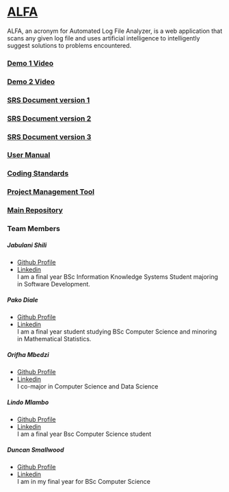 # [ALFA](https://alfa-automated-log-analyzer.firebaseapp.com/)

ALFA, an acronym for Automated Log File Analyzer, is a web application that scans any given log file and uses artificial intelligence to intelligently suggest solutions to problems encountered.

### [Demo 1 Video](https://drive.google.com/file/d/1clEgzXxKfKW1Gb1IvowvJiMREUof8Az/view?usp=sharing)
### [Demo 2 Video](https://drive.google.com/file/d/1WJIHGYdTuHnZsDhMGKKkI6v4e8zuh1nv/view?usp=sharing)
### [SRS Document version 1](https://www.overleaf.com/read/xrpbgbbvhhjv)
### [SRS Document version 2](https://www.overleaf.com/read/tqxcyrdwrxnw)
### [SRS Document version 3](https://www.overleaf.com/2389692214ryjmkvzhktbc)
### [User Manual](https://drive.google.com/file/d/1RbW9kFbCcJnjq3gRwNXOY5AcdTnW8wkG/view?usp=sharing)
### [Coding Standards](https://drive.google.com/file/d/1eH7Ouj1ZUr9smyn_LCdSCF3GPNRAy3tv/view?usp=sharing)
### [Project Management Tool](https://app.clickup.com/2546744/v/b/li/21408284)
### [Main Repository](https://github.com/COS301-SE-2020/ALFA)
### Team Members
##### Jabulani Shili
* [Github Profile](https://u16220073.github.io/online-cv/)  
* [Linkedin](https://www.linkedin.com/in/jabulani-shili-a591b4130/)  
I am a final year BSc Information Knowledge Systems Student majoring in Software Development.

##### Pako Diale
* [Github Profile](https://pkdiale671.github.io/)  
* [Linkedin](https://www.linkedin.com/in/pako-diale-53b27a1a9/)  
I am a final year student studying BSc Computer Science and minoring in Mathematical Statistics.

##### Orifha Mbedzi
* [Github Profile](https://github.com/Mbedzi346)  
* [Linkedin](linkedin.com)  
I co-major in Computer Science and Data Science

##### Lindo Mlambo
* [Github Profile](https://github.com/lindo-mlambo)  
* [Linkedin](https://www.linkedin.com/in/lindo-mlambo-790b95101/)  
I am a final year Bsc Computer Science student

##### Duncan Smallwood
* [Github Profile](https://github.com/DuncanSmallwood)  
* [Linkedin](https://www.linkedin.com/in/duncan-smallwood-020815187/)  
I am in my final year for BSc Computer Science




